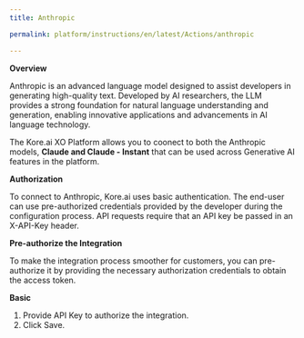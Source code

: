 ```yaml
---
title: Anthropic

permalink: platform/instructions/en/latest/Actions/anthropic

---
```


<base target="_blank">
<container>

**Overview**
 
Anthropic is an advanced language model designed to assist developers in generating high-quality text. Developed by AI researchers, the LLM provides a strong foundation for natural language understanding and generation, enabling innovative applications and advancements in AI language technology.

The Kore.ai XO Platform allows you to coonect to both the Anthropic models, **Claude and Claude - Instant** that can be used across Generative AI features in the platform.

</container>

<container>

**Authorization**
 
To connect to Anthropic, Kore.ai uses basic authentication. The end-user can use pre-authorized credentials provided by the developer during the configuration process. API requests require that an API key be passed in an X-API-Key header. 

**Pre-authorize the Integration**
 
 To make the integration process smoother for customers, you can pre-authorize it by providing the necessary authorization credentials to obtain the access token.

**Basic**
 
 1. Provide API Key to authorize the integration.
 2. Click Save.
